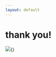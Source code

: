 ```yaml
---
layout: default
---
```


# thank you!

![](/images/ending.png){}

<!-- 
- I brought some merch if you want to try Replay
- I’ll be hanging out here, happy to talk about flaky tests, don’t be shy, reach out
-->
